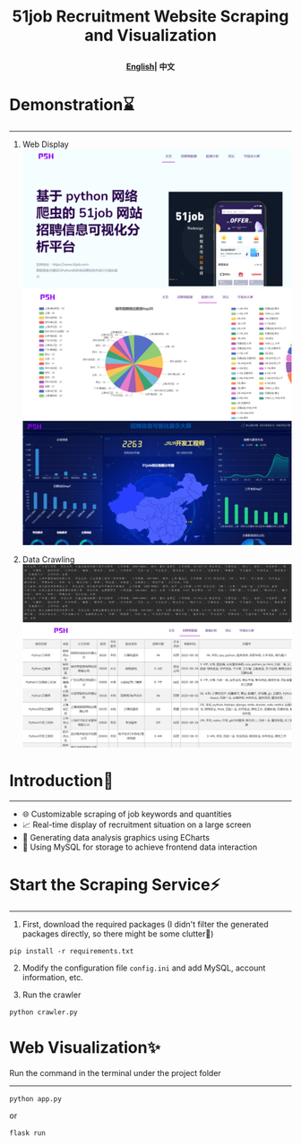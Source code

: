 <h1 align="center">
  <p>
    51job Recruitment Website Scraping and Visualization
  <p>
</h1>
<div>
<h4 align="center">
    <p>
        <a href="/README_EN.md">English</a>|
        <b>中文</b> 
    <p>
</h4>
</div>

# Demonstration⌛

----

1. Web Display
![Process Diagram](static/img/img_1.png)
![img.png](static/img/img_2.png)
![img_1.png](static/img/img_3.png)


2. Data Crawling
![Process Diagram](static/img/img.png)
![Process Diagram](static/img/img_4.png)


# Introduction📝

------
- 🌐 Customizable scraping of job keywords and quantities
- 📈 Real-time display of recruitment situation on a large screen
- 🎨 Generating data analysis graphics using ECharts
- 🐳 Using MySQL for storage to achieve frontend data interaction

# Start the Scraping Service⚡

------
1. First, download the required packages (I didn't filter the generated packages directly, so there might be some clutter🚨)
```
pip install -r requirements.txt
```

2. Modify the configuration file `config.ini` and add MySQL, account information, etc.

3. Run the crawler

```
python crawler.py
```

# Web Visualization✨

Run the command in the terminal under the project folder

------

```
python app.py
```

or

```
flask run
```
